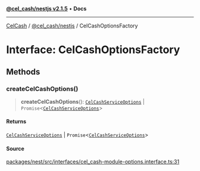 [**@cel_cash/nestjs v2.1.5**](../README.md) • **Docs**

***

[CelCash](../../../README.md) / [@cel\_cash/nestjs](../README.md) / CelCashOptionsFactory

# Interface: CelCashOptionsFactory

## Methods

### createCelCashOptions()

> **createCelCashOptions**(): [`CelCashServiceOptions`](CelCashServiceOptions.md) \| `Promise`\<[`CelCashServiceOptions`](CelCashServiceOptions.md)\>

#### Returns

[`CelCashServiceOptions`](CelCashServiceOptions.md) \| `Promise`\<[`CelCashServiceOptions`](CelCashServiceOptions.md)\>

#### Source

[packages/nest/src/interfaces/cel\_cash-module-options.interface.ts:31](https://github.com/Pyxlab/celcash/blob/9dbc7013720b05f34ded33140fbf1d827b403eea/packages/nest/src/interfaces/cel_cash-module-options.interface.ts#L31)
